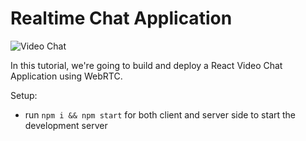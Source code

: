 # Realtime Chat Application

![Video Chat](https://i.ibb.co/7WZRLD1/122.jpg)

In this tutorial, we're going to build and deploy a React Video Chat Application using WebRTC.

Setup:
- run ```npm i && npm start``` for both client and server side to start the development server
